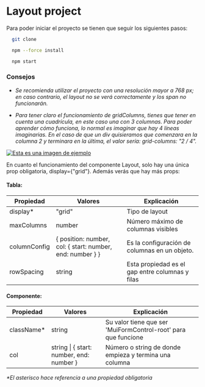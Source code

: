 
# Layout project

Para poder iniciar el proyecto se tienen que seguir los siguientes pasos:

```bash
  git clone 
```

```bash
  npm --force install
```

```bash
  npm start
```
### Consejos

- _Se recomienda utilizar el proyecto con una resolución mayor a 768 px; en caso contrario, el layout no se verá correctamente y los span no funcionarán._

- _Para tener claro el funcionamiento de gridColumns, tienes que tener en cuenta una cuadrícula, en este caso una con 3 columnas. Para poder aprender cómo funciona, lo normal es imaginar que hay 4 líneas imaginarias. En el caso de que un div quisieramos que comenzara en la columna 2 y terminara en la última, el valor sería: grid-columns: "2 / 4"._

[![Esta es una imagen de ejemplo](https://www.seekpng.com/png/detail/100-1006006_grid-png-transparent.png)]()

En cuanto el funcionamiento del componente Layout, solo hay una única prop obligatoria, display={"grid"}. Además verás que hay más props:

#### Tabla:
| Propiedad| Valores| Explicación |
| ----- | ---- |---- |
| display* | "grid" | Tipo de layout |
| maxColumns | number | Número máximo de columnas visibles |
| columnConfig | { position: number, col: { start: number, end: number } } | Es la configuración de columnas en un objeto. |
| rowSpacing | string | Esta propiedad es el gap entre columnas y filas |

#### Componente:
| Propiedad| Valores| Explicación |
| ----- | ---- |---- |
| className* | string | Su valor tiene que ser 'MuiFormControl-root' para que funcione|
| col | string \| { start: number, end: number }| Número o string de donde empieza y termina una columna |

_*El asterisco hace referencia a una propiedad obligatoria_

